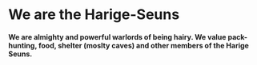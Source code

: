 # We are the Harige-Seuns

<!-- why is this invisible? -->

#### We are almighty and powerful warlords of being hairy. We value pack-hunting, food, shelter (moslty caves) and other members of the Harige Seuns.
